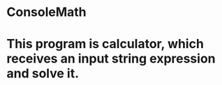 # ConsoleMath
# This program is calculator, which receives an input string expression and solve it.
